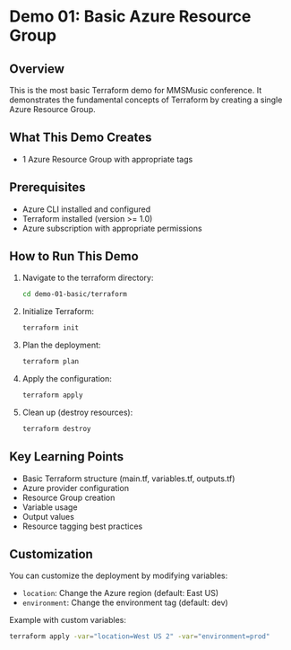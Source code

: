 # Demo 01: Basic Azure Resource Group

## Overview
This is the most basic Terraform demo for MMSMusic conference. It demonstrates the fundamental concepts of Terraform by creating a single Azure Resource Group.

## What This Demo Creates
- 1 Azure Resource Group with appropriate tags

## Prerequisites
- Azure CLI installed and configured
- Terraform installed (version >= 1.0)
- Azure subscription with appropriate permissions

## How to Run This Demo

1. Navigate to the terraform directory:
   ```bash
   cd demo-01-basic/terraform
   ```

2. Initialize Terraform:
   ```bash
   terraform init
   ```

3. Plan the deployment:
   ```bash
   terraform plan
   ```

4. Apply the configuration:
   ```bash
   terraform apply
   ```

5. Clean up (destroy resources):
   ```bash
   terraform destroy
   ```

## Key Learning Points
- Basic Terraform structure (main.tf, variables.tf, outputs.tf)
- Azure provider configuration
- Resource Group creation
- Variable usage
- Output values
- Resource tagging best practices

## Customization
You can customize the deployment by modifying variables:
- `location`: Change the Azure region (default: East US)
- `environment`: Change the environment tag (default: dev)

Example with custom variables:
```bash
terraform apply -var="location=West US 2" -var="environment=prod"
```